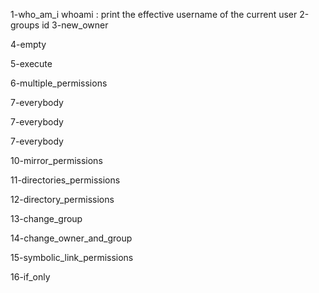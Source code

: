 1-who_am_i
whoami : print the effective username of the current user
2-groups
id
3-new_owner

4-empty

5-execute

6-multiple_permissions

7-everybody

7-everybody

7-everybody

10-mirror_permissions

11-directories_permissions

12-directory_permissions

13-change_group

14-change_owner_and_group

15-symbolic_link_permissions

16-if_only
